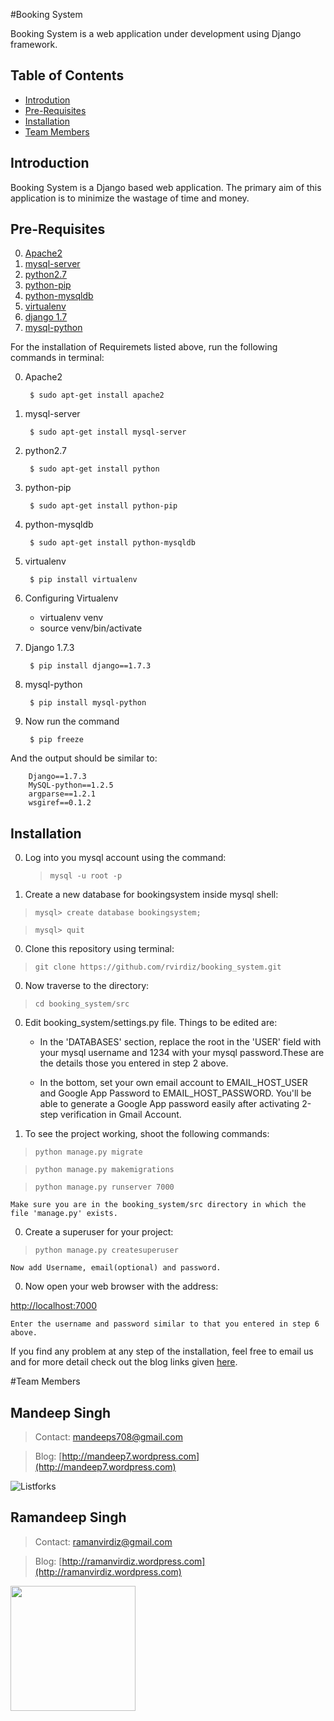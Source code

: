 #Booking System

Booking System is a web application under development using Django framework.

Table of Contents
-
* [Introdution](#intro)
* [Pre-Requisites](#req)
* [Installation](#install)
* [Team Members](#team)


<a name="intro"></a>Introduction
-
Booking System is a Django based web application. The primary aim of this application is to minimize the wastage of time and money.

<a name="req"></a>Pre-Requisites
-
0. [Apache2](#apache)
0. [mysql-server](#sql)
0. [python2.7](#py)
0. [python-pip](#pip)
0. [python-mysqldb](#db)
0. [virtualenv](#venv)
0. [django 1.7](#django)
0. [mysql-python](#mysql-py)

For the installation of Requiremets listed above, run the following commands in terminal:

0. <a name="apache"></a>Apache2
 
        $ sudo apt-get install apache2

0. <a name="sql"></a>mysql-server
    
        $ sudo apt-get install mysql-server
    
0. <a name="py"></a>python2.7
    
        $ sudo apt-get install python
    
0. <a name="pip"></a>python-pip

        $ sudo apt-get install python-pip

0. <a name="db"></a>python-mysqldb
    
        $ sudo apt-get install python-mysqldb

0. <a name="venv"></a>virtualenv

        $ pip install virtualenv

0. Configuring Virtualenv

    - virtualenv venv
    - source venv/bin/activate
 
0. <a name="django"></a>Django 1.7.3

        $ pip install django==1.7.3

0. <a name="mysql-py"></a>mysql-python

        $ pip install mysql-python

0. Now run the command 

        $ pip freeze

 And the output should be similar to:
 
        Django==1.7.3
        MySQL-python==1.2.5
        argparse==1.2.1
        wsgiref==0.1.2


<a name="install"></a>Installation
-
0. Log into you mysql account using the command:
    >```mysql -u root -p```

0. Create a new database for bookingsystem inside mysql shell:
>````mysql> create database bookingsystem;````

 >```mysql> quit```

0. Clone this repository using terminal:
>``` git clone https://github.com/rvirdiz/booking_system.git ```


0. Now traverse to the directory:
> ```cd booking_system/src```

0. Edit booking_system/settings.py file. Things to be edited are:

    - In the 'DATABASES' section, replace the root in the 'USER' field with your mysql username and 1234 with your mysql password.These are the details those you entered in step 2 above.

    - In the bottom, set your own email account to EMAIL_HOST_USER and Google App Password to EMAIL_HOST_PASSWORD. You'll be able to generate a Google App password easily after activating 2-step verification in Gmail Account.
    

0. To see the project working, shoot the following commands:
>```python manage.py migrate```

>```python manage.py makemigrations```

>```python manage.py runserver 7000```
       
    Make sure you are in the booking_system/src directory in which the file 'manage.py' exists.

0. Create a superuser for your project:
>```python manage.py createsuperuser```

    Now add Username, email(optional) and password.


0. Now open your web browser with the address:

 <a href="http://localhost:7000" title="Click here to open it directly">http://localhost:7000</a>

    Enter the username and password similar to that you entered in step 6 above.

If you find any problem at any step of the installation, feel free to email us and for more detail check out the blog links given [here](#team).

#<a name="team"></a>Team Members

 

Mandeep Singh 
-
 >Contact: <mandeeps708@gmail.com>
  
 >Blog: [http://mandeep7.wordpress.com](http://mandeep7.wordpress.com) 

![Listforks](https://media.licdn.com/mpr/mpr/shrinknp_200_200/AAEAAQAAAAAAAACuAAAAJDE0MDZiY2QyLWQ5NjgtNDI3Ni05ZWJiLWU3NjA3MmU0ZjBlMg.jpg) 

Ramandeep Singh
-
> Contact: <ramanvirdiz@gmail.com>

 >Blog: [http://ramanvirdiz.wordpress.com](http://ramanvirdiz.wordpress.com)

<img height="200" src="https://avatars1.githubusercontent.com/u/7791892?v=3&s=400">
